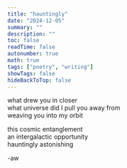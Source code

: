```yaml
---
title: "hauntingly"
date: "2024-12-05"
summary: ""
description: ""
toc: false
readTime: false
autonumber: true
math: true
tags: ["poetry", "writing"]
showTags: false
hideBackToTop: false
---
```


what drew you in closer  
what universe did I pull you away from  
weaving you into my orbit  
  
this cosmic entanglement  
an intergalactic opportunity  
hauntingly astonishing
  
-aw